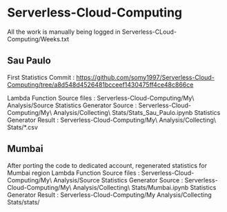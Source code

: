 # Serverless-Cloud-Computing

All the work is manually being logged in Serverless-CLoud-Computing/Weeks.txt

## Sau Paulo

First Statistics Commit : https://github.com/somy1997/Serverless-Cloud-Computing/tree/a8d548d4526481bcceef1430475ff4ce48c866ce

Lambda Function Source files : Serverless-Cloud-Computing/My\ Analysis/Source
Statistics Generator Source  : Serverless-Cloud-Computing/My\ Analysis/Collecting\ Stats/Stats_Sau_Paulo.ipynb
Statistics Generator Result  : Serverless-Cloud-Computing/My\ Analysis/Collecting\ Stats/\*.csv

## Mumbai

After porting the code to dedicated account, regenerated statistics for Mumbai region
Lambda Function Source files : Serverless-Cloud-Computing/My\ Analysis/Source
Statistics Generator Source  : Serverless-Cloud-Computing/My\ Analysis/Collecting\ Stats/Mumbai.ipynb
Statistics Generator Result  : Serverless-Cloud-Computing/My Analysis/Collecting Stats/stats/
